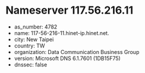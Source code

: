 # Nameserver 117.56.216.11

* as_number: 4782
* name: 117-56-216-11.hinet-ip.hinet.net.
* city: New Taipei
* country: TW
* organization: Data Communication Business Group
* version: Microsoft DNS 6.1.7601 (1DB15F75)
* dnssec: false
